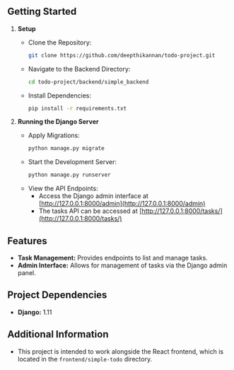 ## Getting Started

1. **Setup**
   - Clone the Repository:
     ```bash
     git clone https://github.com/deepthikannan/todo-project.git
     ```
   - Navigate to the Backend Directory:
     ```bash
     cd todo-project/backend/simple_backend
     ```
   - Install Dependencies:
     ```bash
     pip install -r requirements.txt
     ```

2. **Running the Django Server**
   - Apply Migrations:
     ```bash
     python manage.py migrate
     ```
   - Start the Development Server:
     ```bash
     python manage.py runserver
     ```
   - View the API Endpoints:  
     - Access the Django admin interface at [http://127.0.0.1:8000/admin](http://127.0.0.1:8000/admin)
     - The tasks API can be accessed at [http://127.0.0.1:8000/tasks/](http://127.0.0.1:8000/tasks/)

## Features
- **Task Management:** Provides endpoints to list and manage tasks.
- **Admin Interface:** Allows for management of tasks via the Django admin panel.

## Project Dependencies
- **Django:** 1.11

## Additional Information
- This project is intended to work alongside the React frontend, which is located in the `frontend/simple-todo` directory.
